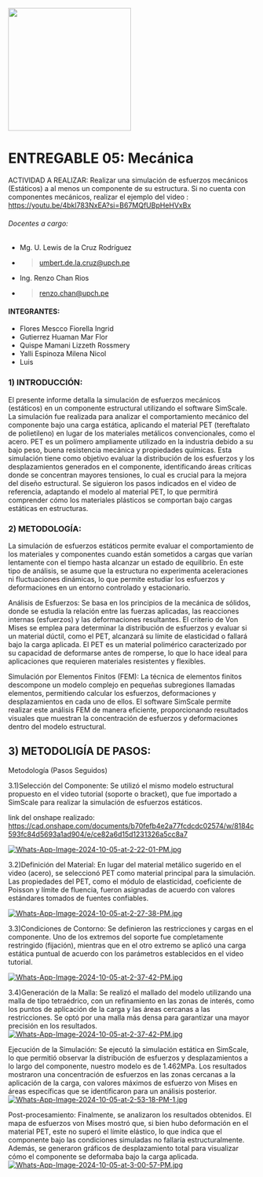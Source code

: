<p align="left">
  <img src="https://semanadelcannabis.cayetano.edu.pe/assets/img/logo-upch.png" width="250">
 
</p>


# ENTREGABLE 05: Mecánica
ACTIVIDAD A REALIZAR: Realizar una simulación de esfuerzos mecánicos (Estáticos) a al menos un componente de su estructura. Si no cuenta con
componentes mecánicos, realizar el ejemplo del video :
https://youtu.be/4bkl783NxEA?si=B67MQfUBpHeHVxBx

###### Docentes a cargo:
 - Mg. U. Lewis de la Cruz Rodríguez
 - > umbert.de.la.cruz@upch.pe
 - Ing. Renzo Chan Rios
 - > renzo.chan@upch.pe
#### INTEGRANTES: 
* Flores Mescco Fiorella Ingrid
* Gutierrez Huaman Mar Flor
* Quispe Mamani Lizzeth Rossmery
* Yalli Espinoza Milena Nicol
* Luis

### 1) INTRODUCCIÓN:
El presente informe detalla la simulación de esfuerzos mecánicos (estáticos) en un componente estructural utilizando el software SimScale. La simulación fue realizada para analizar el comportamiento mecánico del componente bajo una carga estática, aplicando el material PET (tereftalato de polietileno) en lugar de los materiales metálicos convencionales, como el acero. PET es un polímero ampliamente utilizado en la industria debido a su bajo peso, buena resistencia mecánica y propiedades químicas. Esta simulación tiene como objetivo evaluar la distribución de los esfuerzos y los desplazamientos generados en el componente, identificando áreas críticas donde se concentran mayores tensiones, lo cual es crucial para la mejora del diseño estructural. Se siguieron los pasos indicados en el video de referencia, adaptando el modelo al material PET, lo que permitirá comprender cómo los materiales plásticos se comportan bajo cargas estáticas en estructuras.

### 2) METODOLOGÍA:
La simulación de esfuerzos estáticos permite evaluar el comportamiento de los materiales y componentes cuando están sometidos a cargas que varían lentamente con el tiempo hasta alcanzar un estado de equilibrio. En este tipo de análisis, se asume que la estructura no experimenta aceleraciones ni fluctuaciones dinámicas, lo que permite estudiar los esfuerzos y deformaciones en un entorno controlado y estacionario.

Análisis de Esfuerzos: Se basa en los principios de la mecánica de sólidos, donde se estudia la relación entre las fuerzas aplicadas, las reacciones internas (esfuerzos) y las deformaciones resultantes. El criterio de Von Mises se emplea para determinar la distribución de esfuerzos y evaluar si un material dúctil, como el PET, alcanzará su límite de elasticidad o fallará bajo la carga aplicada. El PET es un material polimérico caracterizado por su capacidad de deformarse antes de romperse, lo que lo hace ideal para aplicaciones que requieren materiales resistentes y flexibles.

Simulación por Elementos Finitos (FEM): La técnica de elementos finitos descompone un modelo complejo en pequeñas subregiones llamadas elementos, permitiendo calcular los esfuerzos, deformaciones y desplazamientos en cada uno de ellos. El software SimScale permite realizar este análisis FEM de manera eficiente, proporcionando resultados visuales que muestran la concentración de esfuerzos y deformaciones dentro del modelo estructural.

## 3) METODOLIGÍA DE PASOS: 

Metodología (Pasos Seguidos)

3.1)Selección del Componente: Se utilizó el mismo modelo estructural propuesto en el video tutorial (soporte o bracket), que fue importado a SimScale para realizar la simulación de esfuerzos estáticos.

link del onshape realizado: https://cad.onshape.com/documents/b70fefb4e2a77fcdcdc02574/w/8184c593fc84d5693a1ad904/e/ce82a6d15d1231326a5cc8a7

[![Whats-App-Image-2024-10-05-at-2-22-01-PM.jpg](https://i.postimg.cc/XqpVSZD3/Whats-App-Image-2024-10-05-at-2-22-01-PM.jpg)](https://postimg.cc/N2vhR0cP)

3.2)Definición del Material: En lugar del material metálico sugerido en el video (acero), se seleccionó PET como material principal para la simulación. Las propiedades del PET, como el módulo de elasticidad, coeficiente de Poisson y límite de fluencia, fueron asignadas de acuerdo con valores estándares tomados de fuentes confiables.

[![Whats-App-Image-2024-10-05-at-2-27-38-PM.jpg](https://i.postimg.cc/XNHfwTfy/Whats-App-Image-2024-10-05-at-2-27-38-PM.jpg)](https://postimg.cc/yWR3KprV)

3.3)Condiciones de Contorno: Se definieron las restricciones y cargas en el componente. Uno de los extremos del soporte fue completamente restringido (fijación), mientras que en el otro extremo se aplicó una carga estática puntual de acuerdo con los parámetros establecidos en el video tutorial.

[![Whats-App-Image-2024-10-05-at-2-37-42-PM.jpg](https://i.postimg.cc/2y0gmmKD/Whats-App-Image-2024-10-05-at-2-37-42-PM.jpg)](https://postimg.cc/RJngLrms)

3.4)Generación de la Malla: Se realizó el mallado del modelo utilizando una malla de tipo tetraédrico, con un refinamiento en las zonas de interés, como los puntos de aplicación de la carga y las áreas cercanas a las restricciones. Se optó por una malla más densa para garantizar una mayor precisión en los resultados.
[![Whats-App-Image-2024-10-05-at-2-37-42-PM.jpg](https://i.postimg.cc/2y0gmmKD/Whats-App-Image-2024-10-05-at-2-37-42-PM.jpg)](https://postimg.cc/RJngLrms)

Ejecución de la Simulación: Se ejecutó la simulación estática en SimScale, lo que permitió observar la distribución de esfuerzos y desplazamientos a lo largo del componente, nuestro modelo es de 1.462MPa. Los resultados mostraron una concentración de esfuerzos en las zonas cercanas a la aplicación de la carga, con valores máximos de esfuerzo von Mises en áreas específicas que se identificaron para un análisis posterior.
[![Whats-App-Image-2024-10-05-at-2-53-18-PM-1.jpg](https://i.postimg.cc/66hh3M5y/Whats-App-Image-2024-10-05-at-2-53-18-PM-1.jpg)](https://postimg.cc/PNPDVzDj)

Post-procesamiento: Finalmente, se analizaron los resultados obtenidos. El mapa de esfuerzos von Mises mostró que, si bien hubo deformación en el material PET, este no superó el límite elástico, lo que indica que el componente bajo las condiciones simuladas no fallaría estructuralmente. Además, se generaron gráficos de desplazamiento total para visualizar cómo el componente se deformaba bajo la carga aplicada.
[![Whats-App-Image-2024-10-05-at-3-00-57-PM.jpg](https://i.postimg.cc/jS6q0nh0/Whats-App-Image-2024-10-05-at-3-00-57-PM.jpg)](https://postimg.cc/VJ6PX6TD)





